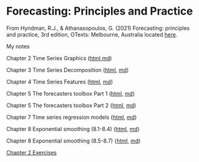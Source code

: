# Forecasting: Principles and Practice

From Hyndman, R.J., & Athanasopoulos, G. (2021) Forecasting: principles and practice, 3rd edition, OTexts: Melbourne, Australia located [here](https://otexts.com/fpp3/index.html).

My notes

Chapter 2 Time Series Graphics ([html](docs/Chapter2.html),[md](docs/Chapter2.md))

Chapter 3 Time Series Decomposition ([html](docs/Chapter3.html), [md](docs/Chapter3.md))

Chapter 4 Time Series Features ([html](docs/Chapter4.html), [md](docs/Chapter4.md))

Chapter 5 The forecasters toolbox Part 1 ([html](docs/Chapter5.1.html), [md](docs/Chapter5.1.md))

Chapter 5 The forecasters toolbox Part 2 {[html](docs/Chapter5.2.html), [md](docs/Chapter5.2.md))

Chapter 7 Time series regression models {[html](docs/Chapter7.html), [md](docs/Chapter7.md))

Chapter 8 Exponential smoothing (8.1-8.4) {[html](docs/Chapter8.1.html), [md](docs/Chapter8.1.md))

Chapter 8 Exponential smoothing (8.5-8.7) {[html](docs/Chapter8.2.html), [md](docs/Chapter8.2.md))

[Chapter 2 Exercises](exercises/Ch2Exercises.md)